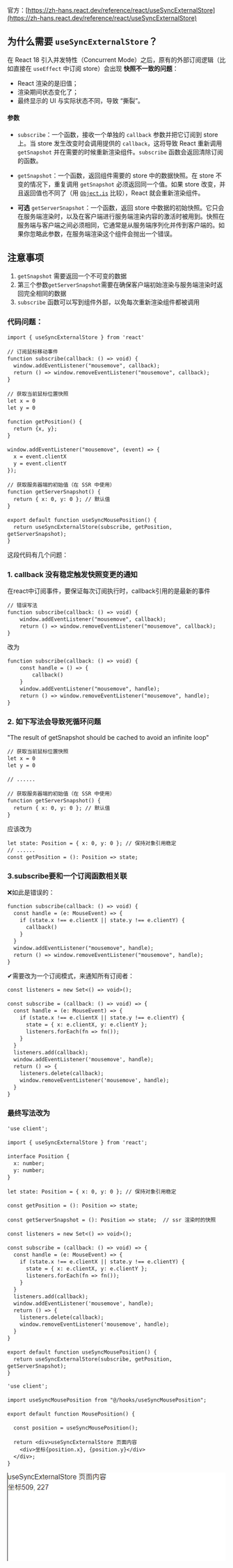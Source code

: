 官方：[https://zh-hans.react.dev/reference/react/useSyncExternalStore](https://zh-hans.react.dev/reference/react/useSyncExternalStore)

## 为什么需要 `useSyncExternalStore`？

在 React 18 引入并发特性（Concurrent Mode）之后，原有的外部订阅逻辑（比如直接在 `useEffect` 中订阅 store）会出现 **快照不一致的问题**：

- React 渲染的是旧值；
- 渲染期间状态变化了；
- 最终显示的 UI 与实际状态不同，导致 “撕裂”。

#### 参数 

- `subscribe`：一个函数，接收一个单独的 `callback` 参数并把它订阅到 store 上。当 store 发生改变时会调用提供的 `callback`，这将导致 React 重新调用 `getSnapshot` 并在需要的时候重新渲染组件。`subscribe` 函数会返回清除订阅的函数。
 
- `getSnapshot`：一个函数，返回组件需要的 store 中的数据快照。在 store 不变的情况下，重复调用 `getSnapshot` 必须返回同一个值。如果 store 改变，并且返回值也不同了（用 [`Object.is`](https://developer.mozilla.org/zh-CN/docs/Web/JavaScript/Reference/Global_Objects/Object/is) 比较），React 就会重新渲染组件。

- **可选** `getServerSnapshot`：一个函数，返回 store 中数据的初始快照。它只会在服务端渲染时，以及在客户端进行服务端渲染内容的激活时被用到。快照在服务端与客户端之间必须相同，它通常是从服务端序列化并传到客户端的。如果你忽略此参数，在服务端渲染这个组件会抛出一个错误。

## 注意事项

1. `getSnapshot` 需要返回一个不可变的数据
2. 第三个参数`getServerSnapshot`需要在确保客户端初始渲染与服务端渲染时返回完全相同的数据
3. `subscribe` 函数可以写到组件外部，以免每次重新渲染组件都被调用

### 代码问题：

```
import { useSyncExternalStore } from 'react'

// 订阅鼠标移动事件
function subscribe(callback: () => void) {
  window.addEventListener("mousemove", callback);
  return () => window.removeEventListener("mousemove", callback);
}

// 获取当前鼠标位置快照
let x = 0
let y = 0

function getPosition() {
  return {x, y};
}

window.addEventListener("mousemove", (event) => {
  x = event.clientX
  y = event.clientY
});

// 获取服务器端的初始值（在 SSR 中使用）
function getServerSnapshot() {
  return { x: 0, y: 0 }; // 默认值
}

export default function useSyncMousePosition() {
  return useSyncExternalStore(subscribe, getPosition, getServerSnapshot);
}
```

这段代码有几个问题：
### 1. callback 没有稳定触发快照变更的通知

在react中订阅事件，要保证每次订阅执行时，callback引用的是最新的事件

```
// 错误写法
function subscribe(callback: () => void) {
	window.addEventListener("mousemove", callback);
	return () => window.removeEventListener("mousemove", callback);
}
```

改为

```
function subscribe(callback: () => void) {
	const handle = () => {
		callback()
	}
	window.addEventListener("mousemove", handle);
	return () => window.removeEventListener("mousemove", handle);
}
```

### 2. 如下写法会导致死循环问题

"The result of getSnapshot should be cached to avoid an infinite loop"

```
// 获取当前鼠标位置快照
let x = 0
let y = 0

// ......

// 获取服务器端的初始值（在 SSR 中使用）
function getServerSnapshot() {
  return { x: 0, y: 0 }; // 默认值
}
```

应该改为

```
let state: Position = { x: 0, y: 0 }; // 保持对象引用稳定
// ......
const getPosition = (): Position => state;
```

### 3.subscribe要和一个订阅函数相关联

❌如此是错误的：

```
function subscribe(callback: () => void) {
  const handle = (e: MouseEvent) => {
    if (state.x !== e.clientX || state.y !== e.clientY) {
      callback()
    }
  }
  window.addEventListener("mousemove", handle);
  return () => window.removeEventListener("mousemove", handle);
}
```

✔需要改为一个订阅模式，来通知所有订阅者：

```
const listeners = new Set<() => void>();

const subscribe = (callback: () => void) => {
  const handle = (e: MouseEvent) => {
    if (state.x !== e.clientX || state.y !== e.clientY) {
      state = { x: e.clientX, y: e.clientY }; 
      listeners.forEach(fn => fn());
    }
  }
  listeners.add(callback);
  window.addEventListener('mousemove', handle);
  return () => {
    listeners.delete(callback);
    window.removeEventListener('mousemove', handle);
  }
}
```

### 最终写法改为

```
'use client';

import { useSyncExternalStore } from 'react';

interface Position {
  x: number;
  y: number;
}

let state: Position = { x: 0, y: 0 }; // 保持对象引用稳定

const getPosition = (): Position => state;

const getServerSnapshot = (): Position => state;  // ssr 渲染时的快照

const listeners = new Set<() => void>();

const subscribe = (callback: () => void) => {
  const handle = (e: MouseEvent) => {
    if (state.x !== e.clientX || state.y !== e.clientY) {
      state = { x: e.clientX, y: e.clientY }; 
      listeners.forEach(fn => fn());
    }
  }
  listeners.add(callback);
  window.addEventListener('mousemove', handle);
  return () => {
    listeners.delete(callback);
    window.removeEventListener('mousemove', handle);
  }
}

export default function useSyncMousePosition() {
  return useSyncExternalStore(subscribe, getPosition, getServerSnapshot);
}
```

```
'use client';

import useSyncMousePosition from "@/hooks/useSyncMousePosition";

export default function MousePosition() {

  const position = useSyncMousePosition();

  return <div>useSyncExternalStore 页面内容 
    <div>坐标{position.x}, {position.y}</div>
  </div>;
}
```


![排除外部浮动](/assets/useSyncExternalStore.gif)

